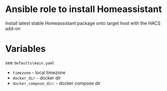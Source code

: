 # Ansible role to install Homeassistant

Install latest stable Homeassistant package onto target host with the HACS add-on

# Variables

see `defaults\main.yaml`

* `timezone` - local timezone
* `docker_dir` - docker dir
* `docker_compose_dir`: - docker compose dir